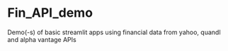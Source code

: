 # Fin_API_demo
Demo(-s) of basic streamlit apps using financial data from yahoo, quandl and alpha vantage APIs
